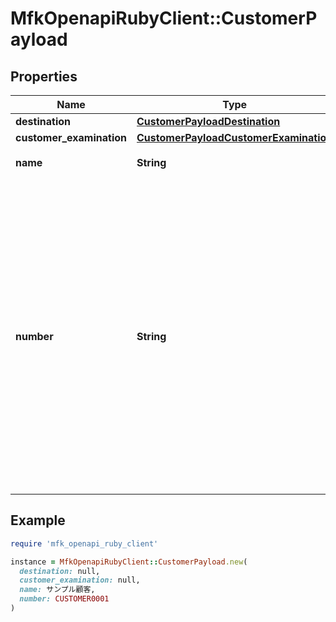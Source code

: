 # MfkOpenapiRubyClient::CustomerPayload

## Properties

| Name | Type | Description | Notes |
| ---- | ---- | ----------- | ----- |
| **destination** | [**CustomerPayloadDestination**](CustomerPayloadDestination.md) |  |  |
| **customer_examination** | [**CustomerPayloadCustomerExamination**](CustomerPayloadCustomerExamination.md) |  | [optional] |
| **name** | **String** | 顧客名です。 |  |
| **number** | **String** | 顧客に付与できる任意の顧客番号です。Money Forward Kessaiが発番する顧客IDをとは別で、売り手様が独自に管理する識別子を登録することができます。 ただし、売り手様の所有する顧客間で一意である必要があります。 |  |

## Example

```ruby
require 'mfk_openapi_ruby_client'

instance = MfkOpenapiRubyClient::CustomerPayload.new(
  destination: null,
  customer_examination: null,
  name: サンプル顧客,
  number: CUSTOMER0001
)
```

